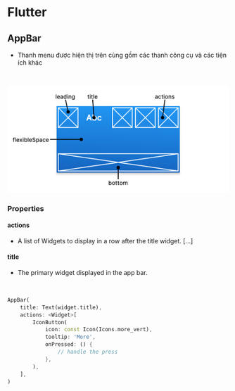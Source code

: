 # Flutter

## AppBar 
- Thanh menu được hiện thị trên cùng gồm các thanh công cụ và các tiện ích khác

<br />

![AppBar](app_bar.png "appbar")

### Properties
#### actions
- A list of Widgets to display in a row after the title widget. [...]
#### title
- The primary widget displayed in the app bar.

<br />

```dart
AppBar(
    title: Text(widget.title),
    actions: <Widget>[
        IconButton(
            icon: const Icon(Icons.more_vert),
            tooltip: 'More',
            onPressed: () {
                // handle the press
            },
        ),
    ],
)
```